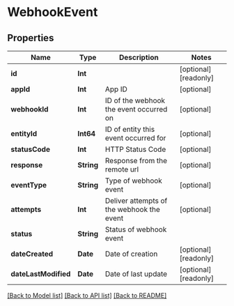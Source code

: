 # WebhookEvent

## Properties
Name | Type | Description | Notes
------------ | ------------- | ------------- | -------------
**id** | **Int** |  | [optional] [readonly] 
**appId** | **Int** | App ID | [optional] 
**webhookId** | **Int** | ID of the webhook the event occurred on | [optional] 
**entityId** | **Int64** | ID of entity this event occurred for | [optional] 
**statusCode** | **Int** | HTTP Status Code | [optional] 
**response** | **String** | Response from the remote url | [optional] 
**eventType** | **String** | Type of webhook event | [optional] 
**attempts** | **Int** | Deliver attempts of the webhook the event | [optional] 
**status** | **String** | Status of webhook event | 
**dateCreated** | **Date** | Date of creation | [optional] [readonly] 
**dateLastModified** | **Date** | Date of last update | [optional] [readonly] 

[[Back to Model list]](../README.md#documentation-for-models) [[Back to API list]](../README.md#documentation-for-api-endpoints) [[Back to README]](../README.md)


